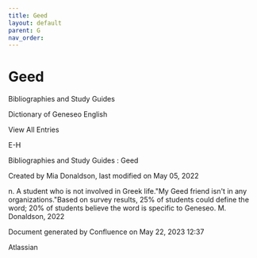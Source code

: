 ```yaml
---
title: Geed
layout: default
parent: G
nav_order:
---
```


# Geed

Bibliographies and Study Guides

Dictionary of Geneseo English

View All Entries

E-H

Bibliographies and Study Guides : Geed

Created by  Mia Donaldson, last modified on May 05, 2022

n. A student who is not involved in Greek life.&quot;My Geed friend isn't in any organizations.&quot;Based on survey results, 25% of students could define the word; 20% of students believe the word is specific to Geneseo. M. Donaldson, 2022

Document generated by Confluence on May 22, 2023 12:37

Atlassian
